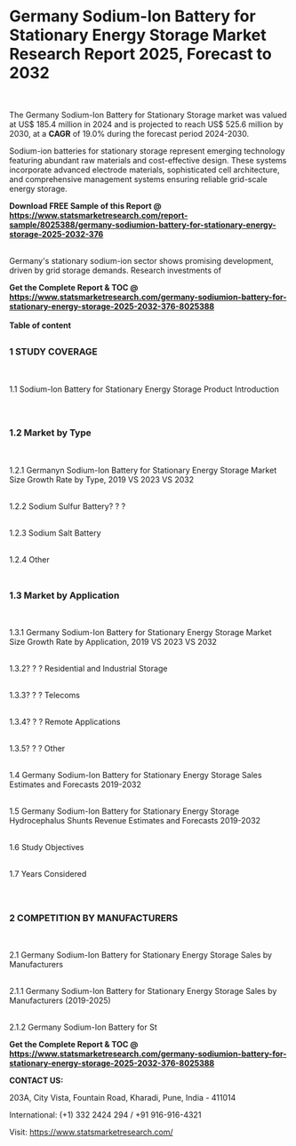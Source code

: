 <h1>Germany Sodium-Ion Battery for Stationary Energy Storage Market Research Report 2025, Forecast to 2032</h1><br/><p>The Germany Sodium-Ion Battery for Stationary Storage market was valued at US$ 185.4 million in 2024 and is projected to reach US$ 525.6 million by 2030, at a <strong>CAGR</strong> of 19.0% during the forecast period 2024-2030.</p><p>
 
 Sodium-ion batteries for stationary storage represent emerging technology featuring abundant raw materials and cost-effective design. These systems incorporate advanced electrode materials, sophisticated cell architecture, and comprehensive management systems ensuring reliable grid-scale energy storage.</p><div><b>Download FREE Sample of this Report @ <a href="https://www.statsmarketresearch.com/download-free-sample/8025388/germany-sodiumion-battery-for-stationary-energy-storage-2025-2032-376">https://www.statsmarketresearch.com/report-sample/8025388/germany-sodiumion-battery-for-stationary-energy-storage-2025-2032-376</a></b></div><br><p>
 
 Germany's stationary sodium-ion sector shows promising development, driven by grid storage demands. Research investments of</p><div><b>Get the Complete Report & TOC @ <a href="https://www.statsmarketresearch.com/germany-sodiumion-battery-for-stationary-energy-storage-2025-2032-376-8025388">https://www.statsmarketresearch.com/germany-sodiumion-battery-for-stationary-energy-storage-2025-2032-376-8025388</a></b></div><br><b>Table of content</b><p><h2><span style="font-size:16px"><strong>1 STUDY COVERAGE</strong></span></h2><br />
 
 <p>1.1 Sodium-Ion Battery for Stationary Energy Storage Product Introduction</p><br />
 
 <h2><span style="font-size:16px"><strong>1.2 Market by Type</strong></span></h2><br />
 
 <p>1.2.1 Germanyn Sodium-Ion Battery for Stationary Energy Storage Market Size Growth Rate by Type, 2019 VS 2023 VS 2032<br /><br />
 
 1.2.2 Sodium Sulfur Battery? ? ? <br /><br />
 
 1.2.3 Sodium Salt Battery<br /><br />
 
 1.2.4 Other<br /><br />
 
 <h2><span style="font-size:16px"><strong>1.3 Market by Application</strong></span></h2><br />
 
 <p>1.3.1 Germany Sodium-Ion Battery for Stationary Energy Storage Market Size Growth Rate by Application, 2019 VS 2023 VS 2032<br /><br />
 
 1.3.2? ? ? Residential and Industrial Storage<br /><br />
 
 1.3.3? ? ? Telecoms<br /><br />
 
 1.3.4? ? ? Remote Applications<br /><br />
 
 1.3.5? ? ? Other<br /><br />
 
 1.4 Germany Sodium-Ion Battery for Stationary Energy Storage Sales Estimates and Forecasts 2019-2032<br /><br />
 
 1.5 Germany Sodium-Ion Battery for Stationary Energy Storage Hydrocephalus Shunts Revenue Estimates and Forecasts 2019-2032<br /><br />
 
 1.6 Study Objectives<br /><br />
 
 1.7 Years Considered</p><br />
 
 <h2><span style="font-size:16px"><strong>2 COMPETITION BY MANUFACTURERS</strong></span></h2><br />
 
 <p>2.1 Germany Sodium-Ion Battery for Stationary Energy Storage Sales by Manufacturers<br /><br />
 
 2.1.1 Germany Sodium-Ion Battery for Stationary Energy Storage Sales by Manufacturers (2019-2025)<br /><br />
 
 2.1.2 Germany Sodium-Ion Battery for St<br><div><b>Get the Complete Report & TOC @ <a href="https://www.statsmarketresearch.com/germany-sodiumion-battery-for-stationary-energy-storage-2025-2032-376-8025388">https://www.statsmarketresearch.com/germany-sodiumion-battery-for-stationary-energy-storage-2025-2032-376-8025388</a></b></div></p>
 
 <b>CONTACT US:</b><br>
 
 203A, City Vista, Fountain Road, Kharadi, Pune, India - 411014 <br>
 
 International: (+1) 332 2424 294 / +91 916-916-4321<br>
 
 Visit: <a href="https://www.statsmarketresearch.com/">https://www.statsmarketresearch.com/</a>
 
 <br>